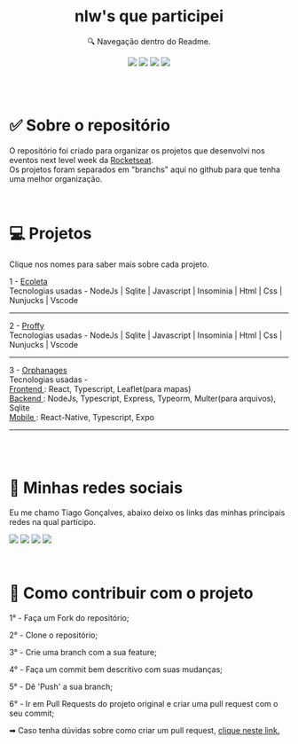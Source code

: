 <h1 align="center"> nlw's que participei </h1>

<p align="center">🔍 Navegação dentro do Readme. </p>

<div align="center">

  [![](https://img.shields.io/badge/-Sobre-5276f2)](#sobre)
  [![](https://img.shields.io/badge/-Tecnologias-5276f2)](#techs)
  [![](https://img.shields.io/badge/-Contribuir-5276f2)](#contribuir)
  [![](https://img.shields.io/badge/-Social-5276f2)](#rede-social)

</div>

</br></br>

<div align="left">
  <h1 id="sobre"> ✅ Sobre o repositório </h1>
  <p>
    O repositório foi criado para organizar os projetos que desenvolvi nos eventos next level week da <a href="https://www.rocketseat.com.br">Rocketseat</a>. </br>
    Os projetos foram separados em "branchs" aqui no github para que tenha uma melhor organização.
  <p>
</div>

</br>

<div align="left">
  <h1 id="projetos"> 💻 Projetos </h1>
  <span>Clique nos nomes para saber mais sobre cada projeto.</span>
  <div class="projeto">
    <p>
      <span>1 - </span>
      <a 
        href="https://github.com/Tiaguin061/nlw/tree/nlw1-ecoleta"
      > Ecoleta </a> </br>
      Tecnologias usadas  - NodeJs | Sqlite | Javascript | Insominia | Html | Css | Nunjucks | Vscode
    </p>

  ___
  </div>
  
  <div class="projeto">
    <p>
      <span>2 - </span>
      <a 
        href="https://github.com/Tiaguin061/nlw/tree/nlw2-proffy"
      > Proffy </a> </br>
      Tecnologias usadas  - NodeJs | Sqlite | Javascript | Insominia | Html | Css | Nunjucks | Vscode
    </p>

  ___
  </div>
    
  <div class="projeto">
    <p>
      <span>3 - </span>
      <a 
        href="https://github.com/Tiaguin061/nlw/tree/orphanage-nlw3"
      > Orphanages </a> </br>
      Tecnologias usadas - </br>
      <a 
        href="https://github.com/Tiaguin061/nlw/tree/orphanage-nlw3/frontend"
      >
      Frontend
      </a>: React, Typescript, Leaflet(para mapas) </br>
      <a 
        href="https://github.com/Tiaguin061/nlw/tree/orphanage-nlw3/backend"
      >
      Backend
      </a>: NodeJs, Typescript, Express, Typeorm, Multer(para arquivos), Sqlite </br>
      <a 
        href="https://github.com/Tiaguin061/nlw/tree/orphanage-nlw3/mobile"
      >
      Mobile
      </a>: React-Native, Typescript, Expo
    </p>

  ___
  </div>
</div>

</br>
</br>

<div align="left">
  <h1 id="rede-social">📱 Minhas redes sociais</h1>
  <p> Eu me chamo Tiago Gonçalves, abaixo deixo os links das minhas principais redes na qual participo.
  </p>

  [![](https://img.shields.io/badge/-Github-434140)](https://github.com/Tiaguin061)
  [![](https://img.shields.io/badge/-Linkedin-3DC3C9)](https://www.linkedin.com/in/tiagogoncalves200428/)
  [![](https://img.shields.io/badge/-Instagram-EA3C7A)](https://www.instagram.com/tiaguinho_gon1/?hl=pt-br)
  [![](https://img.shields.io/badge/-Discord-5276f2)](https://discord.com/users/586186122611130368)

</div>

</br>

<div align="left">
  <h1 id="contribuir">🔗 Como contribuir com o projeto</h1>
  <div>
    <p> 1° - Faça um Fork do repositório; </p>
    <p> 2° - Clone o repositório; </p>
    <p> 3° - Crie uma branch com a sua feature; </p>
    <p> 4° - Faça um commit bem descritivo com suas mudanças; </p>
    <p> 5° - Dê 'Push' a sua branch; </p>
    <p> 6° - Ir em Pull Requests do projeto original e criar uma pull request com o seu commit; </p>
    <p>
     ➡ Caso tenha dúvidas sobre como criar um pull request, 
      <a 
        href="https://docs.github.com/pt/github/collaborating-with-issues-and-pull-requests/creating-a-pull-request"> clique neste link.
      </a>  
    </p>
  </div>
</div>
